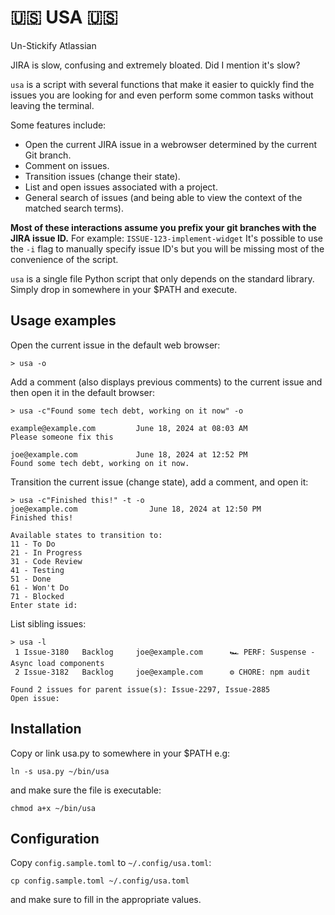 # 🇺🇸 USA 🇺🇸
Un-Stickify Atlassian

JIRA is slow, confusing and extremely bloated. Did I mention it's slow?

`usa` is a script with several functions that make it easier to quickly find
the issues you are looking for and even perform some common tasks without leaving
the terminal.

Some features include:

* Open the current JIRA issue in a webrowser determined by the current Git branch.
* Comment on issues.
* Transition issues (change their state).
* List and open issues associated with a project.
* General search of issues (and being able to view the context of the matched search terms).

**Most of these interactions assume you prefix your git branches with the JIRA issue ID.**
For example: `ISSUE-123-implement-widget` It's possible to use the `-i` flag to manually
specify issue ID's but you will be missing most of the convenience of the script.

`usa` is a single file Python script that only depends on the standard library.
Simply drop in somewhere in your $PATH and execute.

## Usage examples

Open the current issue in the default web browser:

`> usa -o`

Add a comment (also displays previous comments) to the current issue and then open it in the default browser:

```
> usa -c"Found some tech debt, working on it now" -o

example@example.com         June 18, 2024 at 08:03 AM
Please someone fix this

joe@example.com             June 18, 2024 at 12:52 PM
Found some tech debt, working on it now.
```

Transition the current issue (change state), add a comment, and open it:

```
> usa -c"Finished this!" -t -o
joe@example.com                June 18, 2024 at 12:50 PM
Finished this!

Available states to transition to:
11 - To Do
21 - In Progress
31 - Code Review
41 - Testing
51 - Done
61 - Won't Do
71 - Blocked
Enter state id:
```

List sibling issues:

```
> usa -l
 1 Issue-3180   Backlog     joe@example.com      🏎️ PERF: Suspense - Async load components
 2 Issue-3182   Backlog     joe@example.com      ⚙️ CHORE: npm audit

Found 2 issues for parent issue(s): Issue-2297, Issue-2885
Open issue:
```

## Installation

Copy or link usa.py to somewhere in your $PATH e.g:

    ln -s usa.py ~/bin/usa

and make sure the file is executable:

    chmod a+x ~/bin/usa

## Configuration

Copy `config.sample.toml` to `~/.config/usa.toml`:

    cp config.sample.toml ~/.config/usa.toml

and make sure to fill in the appropriate values.
